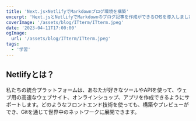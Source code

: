 ```yaml
---
title: 'Next.js×NetlifyでMarkdownブログ環境を構築'
excerpt: 'Next.jsとNetlifyでMarkdownのブログ記事を作成ができるCMSを導入しました。'
coverImage: '/assets/blog/ITterm/ITterm.jpeg'
date: '2023-04-11T17:00:00'
ogImage:
  url: '/assets/blog/ITterm/ITterm.jpeg'
tags:
  - '学習'
---
```

## Netlifyとは？

私たちの統合プラットフォームは、あなたが好きなツールやAPIを使って、ウェブ用の高速なウェブサイト、オンラインショップ、アプリを作成できるようにサポートします。どのようなフロントエンド技術を使っても、構築やプレビューができ、Gitを通じて世界中のネットワークに展開できます。
